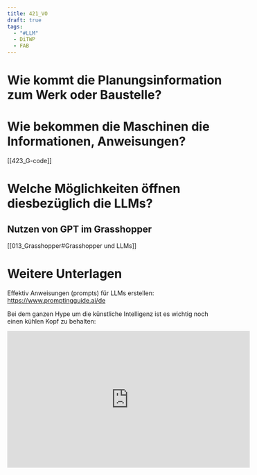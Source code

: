 ```yaml
---
title: 421_VO
draft: true
tags:
  - "#LLM"
  - DiTWP
  - FAB
---
```


# Wie kommt die Planungsinformation zum Werk oder Baustelle? 


# Wie bekommen die Maschinen die Informationen, Anweisungen?

[[423_G-code]]


# Welche Möglichkeiten öffnen diesbezüglich die LLMs?



## Nutzen von GPT im Grasshopper



[[013_Grasshopper#Grasshopper und LLMs]]



# Weitere Unterlagen

Effektiv Anweisungen (prompts) für LLMs erstellen: 
https://www.promptingguide.ai/de

Bei dem ganzen Hype um die künstliche Intelligenz ist es wichtig noch einen kühlen Kopf zu behalten:

<iframe width="560" height="315" src="https://www.youtube.com/embed/Pv0cfsastFs?si=FwkYDRCE4mKhV0Mw" title="YouTube video player" frameborder="0" allow="accelerometer; autoplay; clipboard-write; encrypted-media; gyroscope; picture-in-picture; web-share" referrerpolicy="strict-origin-when-cross-origin" allowfullscreen></iframe>